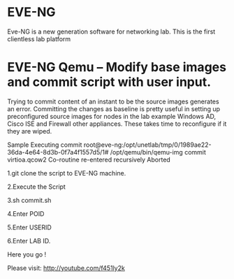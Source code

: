# EVE-NG
Eve-NG is a new generation software for networking lab. This is the first clientless lab platform

EVE-NG Qemu – Modify base images and commit script with user input.
================================================================================
Trying to commit content of an instant to be the source images generates an error. Committing the changes as baseline is pretty useful in setting up preconfigured source images for nodes in the lab example Windows AD, Cisco ISE and Firewall other appliances. These takes time to reconfigure if it they are wiped.

Sample Executing commit
root@eve-ng:/opt/unetlab/tmp/0/1989ae22-36da-4e64-8d3b-0f7a4f1557d5/1# /opt/qemu/bin/qemu-img commit virtioa.qcow2
Co-routine re-entered recursively
Aborted

1.git clone the script to EVE-NG machine.

2.Execute the Script

3.sh commit.sh

4.Enter POID

5.Enter USERID

6.Enter LAB ID.

Here you go !

Please visit: http://youtube.com/f451ly2k
